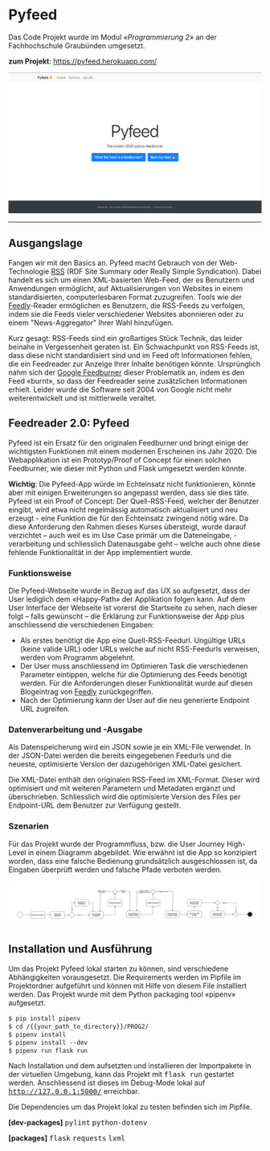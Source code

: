 # Pyfeed  
Das Code Projekt wurde im Modul *«Programmierung 2»* an der Fachhochschule Graubünden umgesetzt.   

**zum Projekt**: https://pyfeed.herokuapp.com/

![Cover image and start page of pyfeed](docs/01_pyfeed.png?raw=true "Cover image pyfeed")

---

## Ausgangslage 
Fangen wir mit den Basics an. Pyfeed macht Gebrauch von der Web-Technologie <a href="https://en.wikipedia.org/wiki/RSS" target="_blank">RSS</a> (RDF Site Summary oder Really Simple Syndication). Dabei handelt es sich um einen XML-basierten Web-Feed, der es Benutzern und Anwendungen ermöglicht, auf Aktualisierungen von Websites in einem standardisierten, computerlesbaren Format zuzugreifen. Tools wie der <a href="https://feedly.com/" target="_blank">Feedly</a>-Reader ermöglichen es Benutzern, die RSS-Feeds zu verfolgen, indem sie die Feeds vieler verschiedener Websites abonnieren oder zu einem "News-Aggregator" Ihrer Wahl hinzufügen.

Kurz gesagt: RSS-Feeds sind ein großartiges Stück Technik, das leider beinahe in Vergessenheit geraten ist. Ein Schwachpunkt von RSS-Feeds ist, dass diese nicht standardisiert sind und im Feed oft Informationen fehlen, die ein Feedreader zur Anzeige Ihrer Inhalte benötigen könnte. Ursprünglich nahm sich der <a href="https://feedburner.google.com/" target="_blank">Google Feedburner</a> dieser Problematik an, indem es den Feed «burnt», so dass der Feedreader seine zusätzlichen Informationen erhielt. Leider wurde die Software seit 2004 von Google nicht mehr weiterentwickelt und ist mittlerweile veraltet.

## Feedreader 2.0: Pyfeed
Pyfeed ist ein Ersatz für den originalen Feedburner und bringt einige der wichtigsten Funktionen mit einem modernen Erscheinen ins Jahr 2020. Die Webapplikation ist ein Prototyp/Proof of Concept für einen solchen Feedburner, wie dieser mit Python und Flask umgesetzt werden könnte. 

**Wichtig**: Die Pyfeed-App würde im Echteinsatz nicht funktionieren, könnte aber mit einigen Erweiterungen so angepasst werden, dass sie dies täte. Pyfeed ist ein Proof of Concept: Der Quell-RSS-Feed, welcher der Benutzer eingibt, wird etwa nicht regelmässig automatisch aktualisiert und neu erzeugt - eine Funktion die für den Echteinsatz zwingend nötig wäre. Da diese Anforderung den Rahmen dieses Kurses übersteigt, wurde darauf verzichtet – auch weil es im Use Case primär um die Dateneingabe, -verarbeitung und schliesslich Datenausgabe geht – welche auch ohne diese fehlende Funktionalität in der App implementiert wurde. 

### Funktionsweise
Die Pyfeed-Webseite wurde in Bezug auf das UX so aufgesetzt, dass der User lediglich dem «Happy-Path» der Applikation folgen kann. Auf dem User Interface der Webseite ist vorerst die Startseite zu sehen, nach dieser folgt – falls gewünscht – die Erklärung zur Funktionsweise der App plus anschliessend die verschiedenen Eingaben:
 
* Als erstes benötigt die App eine Quell-RSS-Feedurl. Ungültige URLs (keine valide URL) oder URLs welche auf nicht RSS-Feedurls verweisen, werden vom Programm abgelehnt.
* Der User muss anschliessend im Optimieren Task die verschiedenen Parameter eintippen, welche für die Optimierung des Feeds benötigt werden. Für die Anforderungen dieser Funktionalität wurde auf diesen Blogeintrag von <a href="https://blog.feedly.com/10-ways-to-optimize-your-feed-for-feedly/" target="_blank">Feedly</a> zurückgegriffen. 
* Nach der Optimierung kann der User auf die neu generierte Endpoint URL zugreifen.

### Datenverarbeitung und -Ausgabe
Als Datenspeicherung wird ein JSON sowie je ein XML-File verwendet. In der JSON-Datei werden die bereits eingegebenen Feedurls und die neueste, optimisierte Version der dazugehörigen XML-Datei gesichert.

Die XML-Datei enthält den originalen RSS-Feed im XML-Format. Dieser wird optimisiert und mit weiteren Parametern und Metadaten ergänzt und überschrieben. Schliesslich wird die optimisierte Version des Files per Endpoint-URL dem Benutzer zur Verfügung gestellt.

### Szenarien 
Für das Projekt wurde der Programmfluss, bzw. die User Journey High-Level in einem Diagramm abgebildet.
Wie erwähnt ist die App so konzipiert worden, dass eine falsche Bedienung grundsätzlich ausgeschlossen ist, da Eingaben überprüft werden und falsche Pfade verboten werden.

![Diagram of the pyfeed User Journey.](docs/02_user-flowdiagram.png?raw=true "User diagram pyfeed app.")

## Installation und Ausführung
Um das Projekt Pyfeed lokal starten zu können, sind verschiedene Abhängigkeiten vorausgesetzt. Die Requirements werden im Pipfile im Projektordner aufgeführt und können mit Hilfe von diesem File installiert werden. Das Projekt wurde mit dem Python packaging tool «pipenv» aufgesetzt.

```
$ pip install pipenv
$ cd /{{your_path_to_directory}}/PROG2/
$ pipenv install
$ pipenv install --dev
$ pipenv run flask run
```

Nach Installation und dem aufsetzten und installieren der Importpakete in der virtuellen Umgebung, kann das Projekt mit <tt>flask run</tt> gestartet werden. Anschliessend ist dieses im Debug-Mode lokal auf <tt>http://127.0.0.1:5000/</tt> erreichbar.

Die Dependencies um das Projekt lokal zu testen befinden sich im Pipfile.

**[dev-packages]**
<tt>pylint</tt>
<tt>python-dotenv</tt>

**[packages]**
<tt>flask</tt>
<tt>requests</tt>
<tt>lxml</tt>
